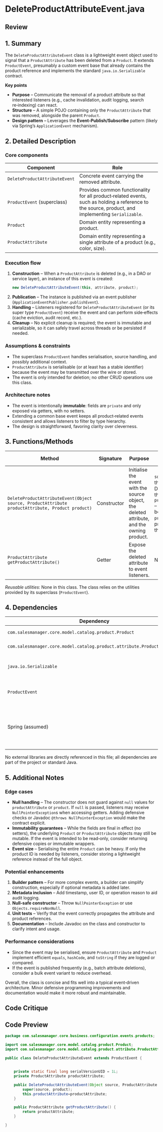 # DeleteProductAttributeEvent.java

## Review

## 1. Summary  
The `DeleteProductAttributeEvent` class is a lightweight event object used to signal that a `ProductAttribute` has been deleted from a `Product`. It extends `ProductEvent`, presumably a custom event base that already contains the product reference and implements the standard `java.io.Serializable` contract.  

**Key points**  
- **Purpose** – Communicate the removal of a product attribute so that interested listeners (e.g., cache invalidation, audit logging, search re‑indexing) can react.  
- **Structure** – A simple POJO containing only the `ProductAttribute` that was removed, alongside the parent `Product`.  
- **Design pattern** – Leverages the **Event‑Publish/Subscribe** pattern (likely via Spring’s `ApplicationEvent` mechanism).  

## 2. Detailed Description  

### Core components  
| Component | Role |
|-----------|------|
| `DeleteProductAttributeEvent` | Concrete event carrying the removed attribute. |
| `ProductEvent` (superclass) | Provides common functionality for all product‑related events, such as holding a reference to the source, product, and implementing `Serializable`. |
| `Product` | Domain entity representing a product. |
| `ProductAttribute` | Domain entity representing a single attribute of a product (e.g., color, size). |

### Execution flow  
1. **Construction** – When a `ProductAttribute` is deleted (e.g., in a DAO or service layer), an instance of this event is created:  
   ```java
   new DeleteProductAttributeEvent(this, attribute, product);
   ```  
2. **Publication** – The instance is published via an event publisher (`ApplicationEventPublisher.publishEvent`).  
3. **Handling** – Listeners registered for `DeleteProductAttributeEvent` (or its super type `ProductEvent`) receive the event and can perform side‑effects (cache eviction, audit record, etc.).  
4. **Cleanup** – No explicit cleanup is required; the event is immutable and serializable, so it can safely travel across threads or be persisted if needed.

### Assumptions & constraints  
- The superclass `ProductEvent` handles serialisation, source handling, and possibly additional context.  
- `ProductAttribute` is serialisable (or at least has a stable identifier) because the event may be transmitted over the wire or stored.  
- The event is only intended for deletion; no other CRUD operations use this class.  

### Architecture notes  
- The event is intentionally **immutable**: fields are `private` and only exposed via getters, with no setters.  
- Extending a common base event keeps all product‑related events consistent and allows listeners to filter by type hierarchy.  
- The design is straightforward, favoring clarity over cleverness.

## 3. Functions/Methods  

| Method | Signature | Purpose | Inputs | Outputs | Side Effects |
|--------|-----------|---------|--------|---------|--------------|
| `DeleteProductAttributeEvent(Object source, ProductAttribute productAttribute, Product product)` | Constructor | Initialise the event with the source object, the deleted attribute, and the owning product. | `source` – typically the service or DAO throwing the event.<br> `productAttribute` – the attribute being removed.<br> `product` – the product owning the attribute. | New `DeleteProductAttributeEvent` instance | None (constructs immutable state). |
| `ProductAttribute getProductAttribute()` | Getter | Expose the deleted attribute to event listeners. | None | The `ProductAttribute` instance that was removed | None |

*Reusable utilities*: None in this class. The class relies on the utilities provided by its superclass (`ProductEvent`).

## 4. Dependencies  

| Dependency | Type | Notes |
|------------|------|-------|
| `com.salesmanager.core.model.catalog.product.Product` | Domain model | Internal, part of the same project. |
| `com.salesmanager.core.model.catalog.product.attribute.ProductAttribute` | Domain model | Internal. |
| `java.io.Serializable` | Standard | Implemented via the superclass; ensures the event can be serialized. |
| `ProductEvent` | Internal | Likely extends `ApplicationEvent` or a custom base; not shown here. |
| Spring (assumed) | Third‑party | If `ProductEvent` extends Spring’s `ApplicationEvent`, then this code implicitly relies on Spring’s event infrastructure. |

No external libraries are directly referenced in this file; all dependencies are part of the project or standard Java.

## 5. Additional Notes  

### Edge cases  
- **Null handling** – The constructor does not guard against `null` values for `productAttribute` or `product`. If `null` is passed, listeners may receive `NullPointerException`s when accessing getters. Adding defensive checks or Javadoc `@throws NullPointerException` would make the contract explicit.  
- **Immutability guarantees** – While the fields are final in effect (no setters), the underlying `Product` or `ProductAttribute` objects may still be mutable. If the event is intended to be read‑only, consider returning defensive copies or immutable wrappers.  
- **Event size** – Serialising the entire `Product` can be heavy. If only the product ID is needed by listeners, consider storing a lightweight reference instead of the full object.  

### Potential enhancements  
1. **Builder pattern** – For more complex events, a builder can simplify construction, especially if optional metadata is added later.  
2. **Metadata inclusion** – Add timestamp, user ID, or operation reason to aid audit logging.  
3. **Null‑safe constructor** – Throw `NullPointerException` or use `Objects.requireNonNull`.  
4. **Unit tests** – Verify that the event correctly propagates the attribute and product references.  
5. **Documentation** – Include Javadoc on the class and constructor to clarify intent and usage.  

### Performance considerations  
- Since the event may be serialised, ensure `ProductAttribute` and `Product` implement efficient `equals`, `hashCode`, and `toString` if they are logged or compared.  
- If the event is published frequently (e.g., batch attribute deletions), consider a bulk event variant to reduce overhead.

Overall, the class is concise and fits well into a typical event‑driven architecture. Minor defensive programming improvements and documentation would make it more robust and maintainable.

## Code Critique



## Code Preview

```java
package com.salesmanager.core.business.configuration.events.products;

import com.salesmanager.core.model.catalog.product.Product;
import com.salesmanager.core.model.catalog.product.attribute.ProductAttribute;

public class DeleteProductAttributeEvent extends ProductEvent {
	
	
	private static final long serialVersionUID = 1L;
	private ProductAttribute productAttribute;

	public DeleteProductAttributeEvent(Object source, ProductAttribute productAttribute, Product product) {
		super(source, product);
		this.productAttribute=productAttribute;
	}

	public ProductAttribute getProductAttribute() {
		return productAttribute;
	}

}



```
